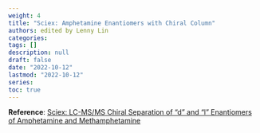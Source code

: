 ```yaml
---
weight: 4
title: "Sciex: Amphetamine Enantiomers with Chiral Column"
authors: edited by Lenny Lin
categories: 
tags: []
description: null
draft: false
date: "2022-10-12"
lastmod: "2022-10-12"
series: 
toc: true
---
```


<!--more-->


**Reference**: <a href = "https://sciex.com/content/dam/SCIEX/pdf/tech-notes/all/RUO-MKT-02-0403_Amphetamine_chiral_final.pdf" target="_blank" rel="noopener noreferrer">Sciex: LC-MS/MS Chiral Separation of “d” and “l” Enantiomers of Amphetamine and Methamphetamine</a>
